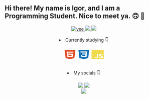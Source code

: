 

##                               Hi there! My name is Igor, and I am a Programming Student. Nice to meet ya. :upside_down_face: :wave:


<div align="center">
  	<a href="https://github.com/euigor">
		<img height="180em" alt="yee" src="https://64.media.tumblr.com/8f69de6ae9f036764a0f44a3f2a36b5c/a861db2b56a4f4f2-58/s1280x1920/23e084318aa79cb70918a3e626a29e76c47b0675.jpg"/>
  		<img height="180em" src="https://github-readme-stats.vercel.app/api?username=euigor&show_icons=true&theme=midnight-purple&include_all_commits=true&count_private=true">
		<img height="180em" src="https://github-readme-stats.vercel.app/api/top-langs/?username=euigor&layout=compact&langs_count=6&theme=midnight-purple"/>
	</a>
</div> 

<br>


<div align="center">
	<li> Currently studying 👇</li>
	<br>
 	<img align="center" alt="HTML5 Icon" height="30" width="40" src="https://github.com/devicons/devicon/blob/master/icons/html5/html5-plain.svg">
  	<img align="center" alt="CSS3 Icon" height="30" width="40" src="https://github.com/devicons/devicon/blob/master/icons/css3/css3-plain.svg">
  	<img align="center" alt="JS Icon" height="30" width="40" src="https://github.com/devicons/devicon/blob/master/icons/javascript/javascript-plain.svg">
	
	     
</div>


<br>

<br>
<div align="center">
	<li>My socials 👇</li>
	<br>
</div>
<div align="center"> 
<a href = "https://www.instagram.com/mertvykkh/"target="_blank"><img src="https://img.shields.io/badge/-Instagram-%23E4405F?style=for-the-badge&logo=instagram&logoColor=white" target="_blank"></a>
<a href = "mailto:igorgabrielcardosodejesus@gmail.com"><img src="https://img.shields.io/badge/-Gmail-%23333?style=for-the-badge&logo=gmail&logoColor=white" target="_blank"></a>
</div>

<div align="center">
<img src="https://github.com/euigor/euigor/blob/output/github-contribution-grid-snake.svg"/>
</div>
